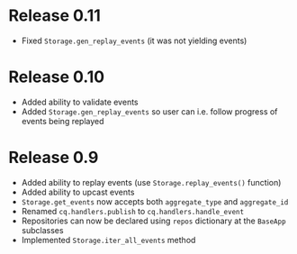Release 0.11
============

- Fixed `Storage.gen_replay_events` (it was not yielding events)

Release 0.10
============

- Added ability to validate events
- Added `Storage.gen_replay_events` so user can i.e. follow progress of
  events being replayed


Release 0.9
===========

- Added ability to replay events (use `Storage.replay_events()` function)
- Added ability to upcast events
- `Storage.get_events` now accepts both `aggregate_type` and `aggregate_id`
- Renamed `cq.handlers.publish` to `cq.handlers.handle_event`
- Repositories can now be declared using `repos` dictionary at the `BaseApp` subclasses
- Implemented `Storage.iter_all_events` method

